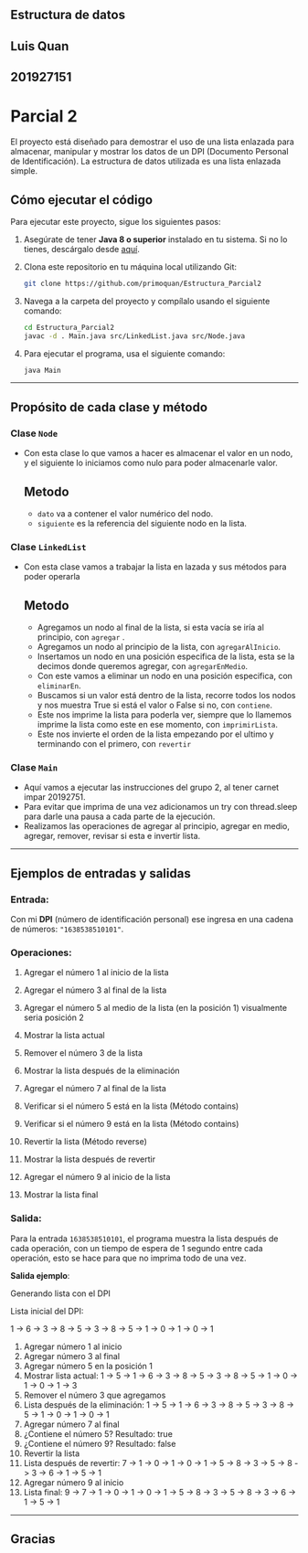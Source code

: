 ## Estructura de datos
## Luis Quan
## 201927151
# Parcial 2

El proyecto está diseñado para demostrar el uso de una lista enlazada para almacenar, manipular y mostrar los datos de un DPI (Documento Personal de Identificación). La estructura de datos utilizada es una lista enlazada simple.

## Cómo ejecutar el código

Para ejecutar este proyecto, sigue los siguientes pasos:

1. Asegúrate de tener **Java 8 o superior** instalado en tu sistema. Si no lo tienes, descárgalo desde [aquí](https://www.oracle.com/java/technologies/javase-jdk11-downloads.html).

2. Clona este repositorio en tu máquina local utilizando Git:
   ```bash
   git clone https://github.com/primoquan/Estructura_Parcial2

3. Navega a la carpeta del proyecto y compílalo usando el siguiente comando:
   ```bash
   cd Estructura_Parcial2
   javac -d . Main.java src/LinkedList.java src/Node.java
   ```

4. Para ejecutar el programa, usa el siguiente comando:
   ```bash
   java Main
   ```

---

## Propósito de cada clase y método

### Clase `Node`
- Con esta clase lo que vamos a hacer es almacenar el valor en un nodo, y el siguiente lo iniciamos como nulo para poder almacenarle valor.
  ## Metodo
    - `dato` va a contener el valor numérico del nodo.
    - `siguiente` es la referencia del siguiente nodo en la lista.

### Clase `LinkedList`
- Con esta clase vamos a trabajar la lista en lazada y sus métodos para poder operarla
  ## Metodo
    - Agregamos un nodo al final de la lista, si esta vacía se iría al principio, con `agregar` .
    - Agregamos un nodo al principio de la lista, con `agregarAlInicio`.
    - Insertamos un nodo en una posición especifica de la lista, esta se la decimos donde queremos agregar, con `agregarEnMedio`.
    - Con este vamos a eliminar un nodo en una posición especifica, con `eliminarEn`. 
    - Buscamos si un valor está dentro de la lista, recorre todos los nodos y nos muestra True si está el valor o False si no, con `contiene`. 
    - Este nos imprime la lista para poderla ver, siempre que lo llamemos imprime la lista como este en ese momento, con `imprimirLista`. 
    - Este nos invierte el orden de la lista empezando por el ultimo y terminando con el primero, con `revertir`

### Clase `Main`
- Aquí vamos a ejecutar las instrucciones del grupo 2, al tener carnet impar 20192751.
- Para evitar que imprima de una vez adicionamos un try con thread.sleep para darle una pausa a cada parte de la ejecución.
- Realizamos las operaciones de agregar al principio, agregar en medio, agregar, remover, revisar si esta e invertir lista.

---

## Ejemplos de entradas y salidas

### Entrada:
Con mi **DPI** (número de identificación personal) ese ingresa en una cadena de números:  `"1638538510101"`.

### Operaciones:

1. Agregar el número 1 al inicio de la lista

2. Agregar el número 3 al final de la lista

3. Agregar el número 5 al medio de la lista (en la posición 1) visualmente seria posición 2

4. Mostrar la lista actual

5. Remover el número 3 de la lista

6. Mostrar la lista después de la eliminación

7. Agregar el número 7 al final de la lista

8. Verificar si el número 5 está en la lista (Método contains)

9. Verificar si el número 9 está en la lista (Método contains)

10. Revertir la lista (Método reverse)

11. Mostrar la lista después de revertir

12. Agregar el número 9 al inicio de la lista

13. Mostrar la lista final

### Salida:
Para la entrada `1638538510101`, el programa muestra la lista después de cada operación, con un tiempo de espera de 1 segundo entre cada operación, esto se hace para que no imprima todo de una vez. 

**Salida ejemplo**:

Generando lista con el DPI

Lista inicial del DPI:

1 -> 6 -> 3 -> 8 -> 5 -> 3 -> 8 -> 5 -> 1 -> 0 -> 1 -> 0 -> 1

1. Agregar número 1 al inicio
2. Agregar número 3 al final
3. Agregar número 5 en la posición 1
4. Mostrar lista actual:
   1 -> 5 -> 1 -> 6 -> 3 -> 8 -> 5 -> 3 -> 8 -> 5 -> 1 -> 0 -> 1 -> 0 -> 1 -> 3
5. Remover el número 3 que agregamos
6. Lista después de la eliminación:
   1 -> 5 -> 1 -> 6 -> 3 -> 8 -> 5 -> 3 -> 8 -> 5 -> 1 -> 0 -> 1 -> 0 -> 1
7. Agregar número 7 al final
8. ¿Contiene el número 5?
   Resultado: true
9. ¿Contiene el número 9?
   Resultado: false
10. Revertir la lista
11. Lista después de revertir:
    7 -> 1 -> 0 -> 1 -> 0 -> 1 -> 5 -> 8 -> 3 -> 5 -> 8 -> 3 -> 6 -> 1 -> 5 -> 1
12. Agregar número 9 al inicio
13. Lista final:
    9 -> 7 -> 1 -> 0 -> 1 -> 0 -> 1 -> 5 -> 8 -> 3 -> 5 -> 8 -> 3 -> 6 -> 1 -> 5 -> 1

---
## Gracias